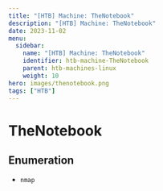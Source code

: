 ```yaml
---
title: "[HTB] Machine: TheNotebook"
description: "[HTB] Machine: TheNotebook"
date: 2023-11-02
menu:
  sidebar:
    name: "[HTB] Machine: TheNotebook"
    identifier: htb-machine-TheNotebook
    parent: htb-machines-linux
    weight: 10
hero: images/thenotebook.png
tags: ["HTB"]
---
```


# TheNotebook
## Enumeration
- `nmap`